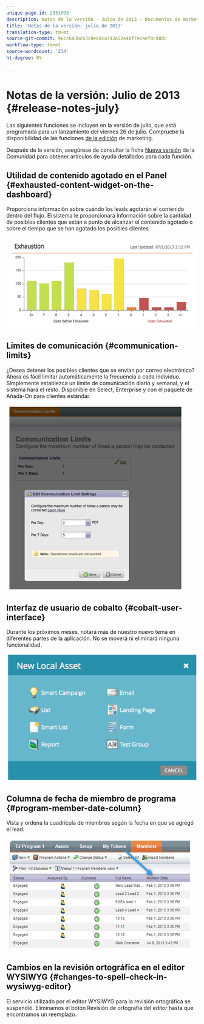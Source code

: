 ```yaml
---
unique-page-id: 2951093
description: Notas de la versión - Julio de 2013 - Documentos de marketing - Documentación del producto
title: 'Notas de la versión: julio de 2013'
translation-type: tm+mt
source-git-commit: 96cc6a30c63c8e8dca793a52e4bf7ecaef8c08dc
workflow-type: tm+mt
source-wordcount: '234'
ht-degree: 0%

---
```



# Notas de la versión: Julio de 2013 {#release-notes-july}

Las siguientes funciones se incluyen en la versión de julio, que está programada para un lanzamiento del viernes 26 de julio.  Compruebe la disponibilidad de las funciones [de la edición](http://docs.marketo.com/display/docs/assets/pricing.php) de marketing.

Después de la versión, asegúrese de consultar la ficha [Nueva versión](release-notes-december-2013.md) de la Comunidad para obtener artículos de ayuda detallados para cada función.

## Utilidad de contenido agotado en el Panel {#exhausted-content-widget-on-the-dashboard}

Proporciona información sobre cuándo los leads agotarán el contenido dentro del flujo. El sistema le proporcionará información sobre la cantidad de posibles clientes que están a punto de alcanzar el contenido agotado o sobre el tiempo que se han agotado los posibles clientes.

![](assets/image2014-9-22-16-3a30-3a50.png)

## Límites de comunicación {#communication-limits}

¿Desea detener los posibles clientes que se envían por correo electrónico? Ahora es fácil limitar automáticamente la frecuencia a cada individuo. Simplemente establezca un límite de comunicación diario y semanal, y el sistema hará el resto. Disponible en Select, Enterprise y con el paquete de Añada-On para clientes estándar.

![](assets/image2014-9-22-16-3a31-3a13.png)

## Interfaz de usuario de cobalto {#cobalt-user-interface}

Durante los próximos meses, notará más de nuestro nuevo tema en diferentes partes de la aplicación. No se moverá ni eliminará ninguna funcionalidad.

![](assets/image2014-9-22-16-3a31-3a42.png)

## Columna de fecha de miembro de programa {#program-member-date-column}

Vista y ordena la cuadrícula de miembros según la fecha en que se agregó el lead.

![](assets/image2014-9-22-16-3a32-3a1.png)

## Cambios en la revisión ortográfica en el editor WYSIWYG {#changes-to-spell-check-in-wysiwyg-editor}

El servicio utilizado por el editor WYSIWYG para la revisión ortográfica se suspendió. Eliminamos el botón Revisión de ortografía del editor hasta que encontramos un reemplazo.

